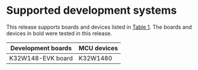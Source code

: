 # Supported development systems

This release supports boards and devices listed in [Table 1](supported_development_systems.md#TABLE_SUPPORTEDBOARDS). The boards and devices in bold were tested in this release.

|Development boards|MCU devices|
|------------------|-----------|
|K32W148-EVK board|K32W1480|

